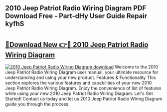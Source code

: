 ## 2010 Jeep Patriot Radio Wiring Diagram PDF Download Free - Part-dHy User Guide Repair kyfhS

# <h2><a href="http://dfrk8c6.blite.top/?on=2010+Jeep+Patriot+Radio+Wiring+Diagram">🔗Download New 👉🔴 2010 Jeep Patriot Radio Wiring Diagram</a></h2>

[![2010 Jeep Patriot Radio Wiring Diagram download](https://i.imgur.com/lujVjoI.png)](http://dfrk8c6.blite.top/?on=2010+Jeep+Patriot+Radio+Wiring+Diagram)
Welcome to the 2010 Jeep Patriot Radio Wiring Diagram user manual, your ultimate resource for understanding and using your new product. Features & Functionality This section explores the various features and capabilities of your new 2010 Jeep Patriot Radio Wiring Diagram. Enjoy the convenience of list of features while using your new 2010 Jeep Patriot Radio Wiring Diagram. Let's Get Started! Contact us today and let us 2010 Jeep Patriot Radio Wiring Diagram guide you through the process.
